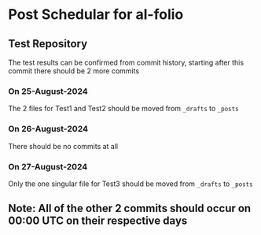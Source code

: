 # Post Schedular for al-folio
## Test Repository
The test results can be confirmed from commit history, starting after this commit there should be 2 more commits

### On 25-August-2024
The 2 files for Test1 and Test2 should be moved from ```_drafts``` to ```_posts```

### On 26-August-2024
There should be no commits at all

### On 27-August-2024
Only the one singular file for Test3 should be moved from ```_drafts``` to ```_posts```

## Note: All of the other 2 commits should occur on 00:00 UTC on their respective days
